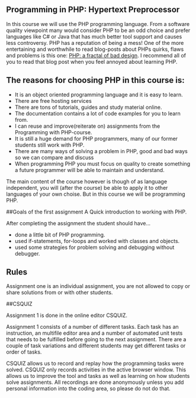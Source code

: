 ## Programming in PHP: Hypertext Preprocessor

In this course we will use the PHP programming language. From a software quality viewpoint many would consider PHP 
to be an odd choice and prefer languages like C# or Java that has much better tool support and causes less controversy. 
PHP has a reputation of being a mess!
One of the more entertaining and worthwhile to read blog-posts about PHPs quirks, flaws and problems is this one:  [PHP: a fractal of bad design](https://eev.ee/blog/2012/04/09/php-a-fractal-of-bad-design/).
I recommend all of you to read that blog post when you feel annoyed about learning PHP.

## The reasons for choosing PHP in this course is:
 * It is an object oriented programming language and it is easy to learn.
 * There are free hosting services
 * There are tons of tutorials, guides and study material online.
 * The documentation contains a lot of code examples for you to learn from.
 * I can reuse and improve(reiterate on) assignments from the Programming with PHP-course.
 * It is still a huge demand for PHP programmers, many of our former students still work with PHP.
 * There are many ways of solving a problem in PHP, good and bad ways so we can compare and discuss
  * When programming PHP you must focus on quality to create something a future programmer will be able to maintain and understand.

The main content of the course however is though of as language independent, you will (after the course) be able to apply it to other languages of your own choise. But in this course we will be programming PHP.

##Goals of the first assignment
A Quick introduction to working with PHP.

After completing the assignment the student should have...

* done a little bit of PHP programming.
* used if-statements, for-loops and worked with classes and objects.
* used some strategies for problem solving and debugging without debugger.
 
## Rules 
Assignment one is an individual assignment, you are not allowed to copy or share solutions from or with other students.

##CSQUIZ

Assignment 1 is done in the online editor CSQUIZ.

Assignment 1 consists of a number of different tasks. Each task has an instruction, an multifile editor area and a number of automated unit tests that needs to be fulfilled before going to the next assignment. There are a couple of task variations and different students may get different tasks or order of tasks.

CSQUIZ allows us to record and replay how the programming tasks were solved. CSQUIZ only records activities in the active browser window. This allows us to improve the tool and tasks as well as learning on how students solve assignments. All recordings are done anonymously unless you add personal information into the coding area, so please do not do that.
